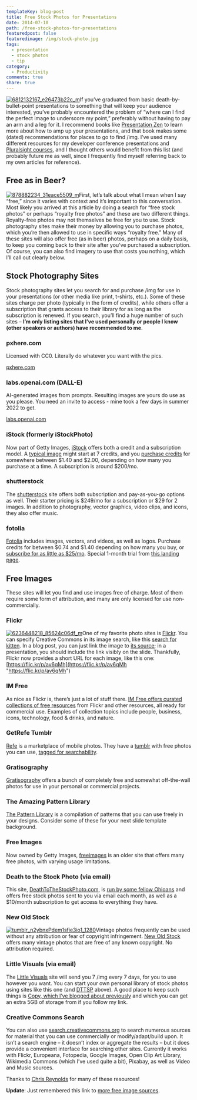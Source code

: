 ```yaml
---
templateKey: blog-post
title: Free Stock Photos for Presentations
date: 2014-07-10
path: /free-stock-photos-for-presentations
featuredpost: false
featuredimage: /img/stock-photo.jpg
tags:
  - presentation
  - stock photos
  - tip
category:
  - Productivity
comments: true
share: true
---
```


[![6812132167_e26473b22c_m](/img/6812132167_e26473b22c_m_3.jpg "6812132167_e26473b22c_m")](https://www.flickr.com/photos/lakequincy/6812132167/in/photolist-dnSD8M-dnSJb7-dnSB1H-dnufuD-bnXXyB-bnXVFv)If you’ve graduated from basic death-by-bullet-point presentations to something that will keep your audience interested, you’ve probably encountered the problem of “where can I find the perfect image to underscore my point,” preferably without having to pay an arm and a leg for it. I recommend books like [Presentation Zen](http://amzn.to/1oHFgJr) to learn more about how to amp up your presentations, and that book makes some (dated) recommendations for places to go to find /img. I’ve used many different resources for my developer conference presentations and [Pluralsight courses](http://pluralsight.com/training/Authors/Details/steve-smith), and I thought others would benefit from this list (and probably future me as well, since I frequently find myself referring back to my own articles for reference).

## Free as in Beer?

[![878882234_31eace5509_m](/img/878882234_31eace5509_m_3.jpg "878882234_31eace5509_m")](https://flic.kr/p/2kEv4Y)First, let’s talk about what I mean when I say “free,” since it varies with context and it’s important to this conversation. Most likely you arrived at this article by doing a search for “free stock photos” or perhaps “royalty free photos” and these are two different things. Royalty-free photos may not themselves be free for you to use. Stock photography sites make their money by allowing you to purchase photos, which you’re then allowed to use in specific ways “royalty free.” Many of these sites will also offer free (as in beer) photos, perhaps on a daily basis, to keep you coming back to their site after you’ve purchased a subscription. Of course, you can also find imagery to use that costs you nothing, which I’ll call out clearly below.

## Stock Photography Sites

Stock photography sites let you search for and purchase /img for use in your presentations (or other media like print, t-shirts, etc.). Some of these sites charge per photo (typically in the form of credits), while others offer a subscription that grants access to their library for as long as the subscription is renewed. If you search, you’ll find a huge number of such sites – **I’m only listing sites that I’ve used personally or people I know (other speakers or authors) have recommended to me**.

### pxhere.com

Licensed with CC0. Literally do whatever you want with the pics.

[pxhere.com](https://pxhere.com/)

### labs.openai.com (DALL-E)

AI-generated images from prompts. Resulting images are yours do use as you please. You need an invite to access - mine took a few days in summer 2022 to get.

[labs.openai.com](https://labs.openai.com/)

### iStock (formerly iStockPhoto)

Now part of Getty Images, [iStock](http://www.istockphoto.com) offers both a credit and a subscription model. A [typical image](http://www.istockphoto.com/photo/cherry-tomato-and-mozzarella-caterpillars-23679874?st=1675e41) might start at 7 credits, and you [purchase credits](http://www.istockphoto.com/buy-stock-prepaid-credits) for somewhere between $1.40 and $2.00, depending on how many you purchase at a time. A subscription is around $200/mo.

### shutterstock

The [shutterstock](http://www.shutterstock.com) site offers both subscription and pay-as-you-go options as well. Their starter pricing is $249/mo for a subscription or $29 for 2 images. In addition to photography, vector graphics, video clips, and icons, they also offer music.

### fotolia

[Fotolia](https://us.fotolia.com/deke) includes images, vectors, and videos, as well as logos. Purchase credits for between $0.74 and $1.40 depending on how many you buy, or [subscribe for as little as $25/mo](http://www.fotolia.com/Info/Subscription). Special 1-month trial from [this landing page](https://us.fotolia.com/deke).

## Free Images

These sites will let you find and use images free of charge. Most of them require some form of attribution, and many are only licensed for use non-commercially.

### Flickr

[![6236448218_85624c06df_m](/img/6236448218_85624c06df_m_3.jpg "6236448218_85624c06df_m")](https://flic.kr/p/av6qMh)One of my favorite photo sites is [Flickr](http://www.flickr.com). You can specify Creative Commons in its image search, like this [search for kitten](https://www.flickr.com/search?sort=relevance&license=1%2C2%2C3%2C4%2C5%2C6&text=kitten). In a blog post, you can just link the image to [its source](https://flic.kr/p/av6qMh); in a presentation, you should include the link visibly on the slide. Thankfully, Flickr now provides a short URL for each image, like this one: [https://flic.kr/p/av6qMh](https://flic.kr/p/av6qMh "https://flic.kr/p/av6qMh")

### IM Free

As nice as Flickr is, there’s just a lot of stuff there. [IM Free offers curated collections of free resources](http://www.imcreator.com/free) from Flickr and other resources, all ready for commercial use. Examples of collection topics include people, business, icons, technology, food & drinks, and nature.

### GetRefe Tumblr

[Refe](http://getrefe.com) is a marketplace of mobile photos. They have a [tumblr](http://getrefe.tumblr.com) with free photos you can use, [tagged for searchability](http://getrefe.tumblr.com/tagged/food).

### Gratisography

[Gratisography](http://www.gratisography.com) offers a bunch of completely free and somewhat off-the-wall photos for use in your personal or commercial projects.

### The Amazing Pattern Library

[The Pattern Library](http://thepatternlibrary.com) is a compilation of patterns that you can use freely in your designs. Consider some of these for your next slide template background.

### Free Images

Now owned by Getty Images, [freeimages](http://www.freeimages.com) is an older site that offers many free photos, with varying usage limitations.

### Death to the Stock Photo (via email)

This site, [DeathToTheStockPhoto.com](http://deathtothestockphoto.com), is [run by some fellow Ohioans](http://deathtothestockphoto.com/about) and offers free stock photos sent to you via email each month, as well as a $10/month subscription to get access to everything they have.

### New Old Stock

[![tumblr_n2ybnxPdem1sfie3io1_1280](/img/tumblr_n2ybnxPdem1sfie3io1_1280_3.jpg "tumblr_n2ybnxPdem1sfie3io1_1280")](http://nos.twnsnd.co/image/81190207271)Vintage photos frequently can be used without any attribution or fear of copyright infringement. [New Old Stock](http://nos.twnsnd.co) offers many vintage photos that are free of any known copyright. No attribution required.

### Little Visuals (via email)

The [Little Visuals](http://littlevisuals.co) site will send you 7 /img every 7 days, for you to use however you want. You can start your own personal library of stock photos using sites like this one (and [DTTSP](http://deathtothestockphoto.com) above). A good place to keep such things is [Copy, which I’ve blogged about previously](http://ardalis.com/incent-all-parties-involved) and which you can get an extra 5GB of storage from if you follow my link.

### Creative Commons Search

You can also use [search.creativecommons.org](http://search.creativecommons.org) to search numerous sources for material that you can use commercially or modify/adapt/build upon. It isn’t a search engine – it doesn’t index or aggregate the results – but it does provide a convenient interface for searching other sites. Currently it works with Flickr, Europeana, Fotopedia, Google Images, Open Clip Art Library, Wikimedia Commons (which I’ve used quite a bit), Pixabay, as well as Video and Music sources.

Thanks to [Chris Reynolds](http://chrisreynolds.io) for many of these resources!

**Update**: Just remembered this link to [more free image sources](http://blog.bufferapp.com/free-image-sources-list).
